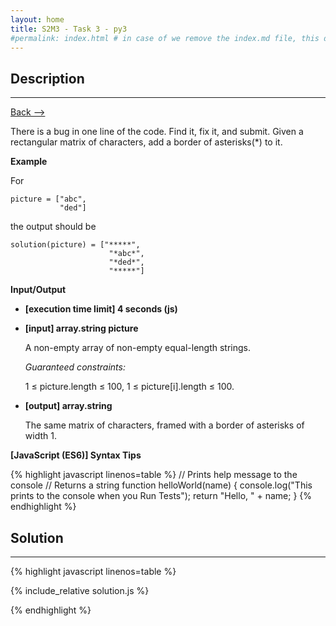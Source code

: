```yaml
---
layout: home
title: S2M3 - Task 3 - py3
#permalink: index.html # in case of we remove the index.md file, this doc will be the index page
---
```


<div class="row">
<div class="columnStmt" markdown="1">

##  Description
------

[Back --> ](../README.md)

There is a bug in one line of the code. Find it, fix it, and submit.
Given a rectangular matrix of characters, add a border of asterisks(*) to it.

**Example**

For
```
picture = ["abc",
           "ded"]
```           
the output should be
```
solution(picture) = ["*****",
                      "*abc*",
                      "*ded*",
                      "*****"]
```
**Input/Output**

* **[execution time limit] 4 seconds (js)**

* **[input] array.string picture**

    A non-empty array of non-empty equal-length strings.

    *Guaranteed constraints:*

    1 ≤ picture.length ≤ 100,
    1 ≤ picture[i].length ≤ 100.

* **[output] array.string**

    The same matrix of characters, framed with a border of asterisks of width 1.

**[JavaScript (ES6)] Syntax Tips**

{% highlight javascript linenos=table %}
// Prints help message to the console
// Returns a string
function helloWorld(name) {
    console.log("This prints to the console when you Run Tests");
    return "Hello, " + name;
}
{% endhighlight %}

</div>
<div class="columnSol" markdown="1">

## Solution
------

{% highlight javascript linenos=table %}

{% include_relative solution.js %}

{% endhighlight %}

</div>
</div>